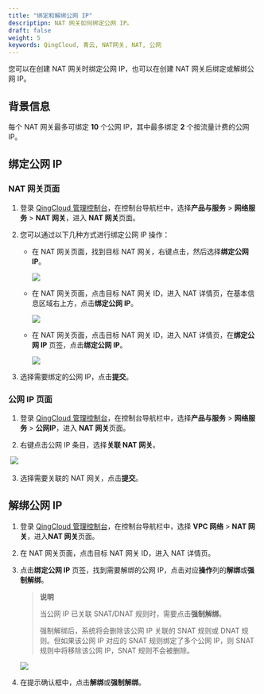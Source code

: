 ```yaml
---
title: "绑定和解绑公网 IP"
descriptipn: NAT 网关如何绑定公网 IP。
draft: false
weight: 5
keywords: QingCloud, 青云, NAT网关, NAT, 公网
---
```


您可以在创建 NAT 网关时绑定公网 IP，也可以在创建 NAT 网关后绑定或解绑公网 IP。

## 背景信息

每个 NAT 网关最多可绑定 **10** 个公网 IP，其中最多绑定 **2** 个按流量计费的公网 IP。

## 绑定公网 IP

### NAT 网关页面

1. 登录 [QingCloud 管理控制台](https://console.qingcloud.com/login)，在控制台导航栏中，选择**产品与服务** > **网络服务** > **NAT 网关**，进入 **NAT 网关**页面。

2. 您可以通过以下几种方式进行绑定公网 IP 操作：
   
   - 在 NAT 网关页面，找到目标 NAT 网关，右键点击，然后选择**绑定公网 IP**。
   
     ![](../../../_images/bind_eip_1.png)
   
   - 在 NAT 网关页面，点击目标 NAT 网关 ID，进入 NAT 详情页，在基本信息区域右上方，点击**绑定公网 IP**。
   
     ![](../../../_images/bind_eip_2.png)
   
   - 在 NAT 网关页面，点击目标 NAT 网关 ID，进入 NAT 详情页，在**绑定公网 IP** 页签，点击**绑定公网 IP**。
   
     ![](../../../_images/bind_eip_3.png)
   
3. 选择需要绑定的公网 IP，点击**提交**。

### 公网 IP 页面

1. 登录 [QingCloud 管理控制台](https://console.qingcloud.com/login)，在控制台导航栏中，选择**产品与服务** > **网络服务** > **公网IP**，进入 **NAT 网关**页面。

2. 右键点击公网 IP 条目，选择**关联 NAT 网关**。

​	![](../../../_images/bind_eip_4.png)

3. 选择需要关联的 NAT 网关，点击**提交**。

## 解绑公网 IP

1. 登录 [QingCloud 管理控制台](https://console.qingcloud.com/login)，在控制台导航栏中，选择 **VPC 网络** > **NAT 网关**，进入**NAT 网关**页面。

2. 在 NAT 网关页面，点击目标 NAT 网关 ID，进入 NAT 详情页。

3. 点击**绑定公网 IP** 页签，找到需要解绑的公网 IP，点击对应**操作**列的**解绑**或**强制解绑**。

   > **说明**
   >
   > 当公网 IP 已关联 SNAT/DNAT 规则时，需要点击**强制解绑**。
   >
   > 强制解绑后，系统将会删除该公网 IP 关联的 SNAT 规则或 DNAT 规则。但如果该公网 IP 对应的 SNAT 规则绑定了多个公网 IP，则 SNAT 规则中将移除该公网 IP，SNAT 规则不会被删除。

   ![](../../../_images/unbind_eip.png)

4. 在提示确认框中，点击**解绑**或**强制解绑**。



